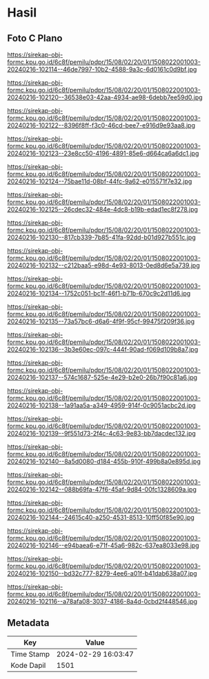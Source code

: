 # Hasil

## Foto C Plano

https://sirekap-obj-formc.kpu.go.id/6c8f/pemilu/pdpr/15/08/02/20/01/1508022001003-20240216-102114--46de7997-10b2-4588-9a3c-6d0161c0d9bf.jpg

https://sirekap-obj-formc.kpu.go.id/6c8f/pemilu/pdpr/15/08/02/20/01/1508022001003-20240216-102120--36538e03-42aa-4934-ae98-6debb7ee59d0.jpg

https://sirekap-obj-formc.kpu.go.id/6c8f/pemilu/pdpr/15/08/02/20/01/1508022001003-20240216-102122--8396f8ff-f3c0-46cd-bee7-e916d9e93aa8.jpg

https://sirekap-obj-formc.kpu.go.id/6c8f/pemilu/pdpr/15/08/02/20/01/1508022001003-20240216-102123--23e8cc50-4196-4891-85e6-d664ca6a6dc1.jpg

https://sirekap-obj-formc.kpu.go.id/6c8f/pemilu/pdpr/15/08/02/20/01/1508022001003-20240216-102124--75bae11d-08bf-44fc-9a62-e015571f7e32.jpg

https://sirekap-obj-formc.kpu.go.id/6c8f/pemilu/pdpr/15/08/02/20/01/1508022001003-20240216-102125--26cdec32-484e-4dc8-b19b-edad1ec8f278.jpg

https://sirekap-obj-formc.kpu.go.id/6c8f/pemilu/pdpr/15/08/02/20/01/1508022001003-20240216-102130--817cb339-7b85-41fa-92dd-b01d927b551c.jpg

https://sirekap-obj-formc.kpu.go.id/6c8f/pemilu/pdpr/15/08/02/20/01/1508022001003-20240216-102132--c212baa5-e98d-4e93-8013-0ed8d6e5a739.jpg

https://sirekap-obj-formc.kpu.go.id/6c8f/pemilu/pdpr/15/08/02/20/01/1508022001003-20240216-102134--1752c051-bc1f-46f1-b71b-670c9c2d11d6.jpg

https://sirekap-obj-formc.kpu.go.id/6c8f/pemilu/pdpr/15/08/02/20/01/1508022001003-20240216-102135--73a57bc6-d6a6-4f9f-95cf-99475f209f36.jpg

https://sirekap-obj-formc.kpu.go.id/6c8f/pemilu/pdpr/15/08/02/20/01/1508022001003-20240216-102136--3b3e60ec-097c-444f-90ad-f069d109b8a7.jpg

https://sirekap-obj-formc.kpu.go.id/6c8f/pemilu/pdpr/15/08/02/20/01/1508022001003-20240216-102137--574c1687-525e-4e29-b2e0-26b7f90c81a6.jpg

https://sirekap-obj-formc.kpu.go.id/6c8f/pemilu/pdpr/15/08/02/20/01/1508022001003-20240216-102138--1a91aa5a-a349-4959-914f-0c9051acbc2d.jpg

https://sirekap-obj-formc.kpu.go.id/6c8f/pemilu/pdpr/15/08/02/20/01/1508022001003-20240216-102139--9f551d73-2f4c-4c63-9e83-bb7dacdec132.jpg

https://sirekap-obj-formc.kpu.go.id/6c8f/pemilu/pdpr/15/08/02/20/01/1508022001003-20240216-102140--8a5d0080-d184-455b-910f-499b8a0e895d.jpg

https://sirekap-obj-formc.kpu.go.id/6c8f/pemilu/pdpr/15/08/02/20/01/1508022001003-20240216-102142--088b69fa-47f6-45af-9d84-00fc1328609a.jpg

https://sirekap-obj-formc.kpu.go.id/6c8f/pemilu/pdpr/15/08/02/20/01/1508022001003-20240216-102144--24615c40-a250-4531-8513-10ff50f85e90.jpg

https://sirekap-obj-formc.kpu.go.id/6c8f/pemilu/pdpr/15/08/02/20/01/1508022001003-20240216-102146--e94baea6-e71f-45a6-982c-637ea8033e98.jpg

https://sirekap-obj-formc.kpu.go.id/6c8f/pemilu/pdpr/15/08/02/20/01/1508022001003-20240216-102150--bd32c777-8279-4ee6-a01f-b41dab638a07.jpg

https://sirekap-obj-formc.kpu.go.id/6c8f/pemilu/pdpr/15/08/02/20/01/1508022001003-20240216-102116--a78afa08-3037-4186-8a4d-0cbd2f448546.jpg


## Metadata

| Key        | Value               |
| ---------- | ------------------- |
| Time Stamp | 2024-02-29 16:03:47 |
| Kode Dapil | 1501                |



